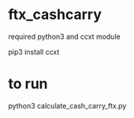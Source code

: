 # ftx_cashcarry

required python3 and ccxt module

pip3 install ccxt 


# to run
python3 calculate_cash_carry_ftx.py
